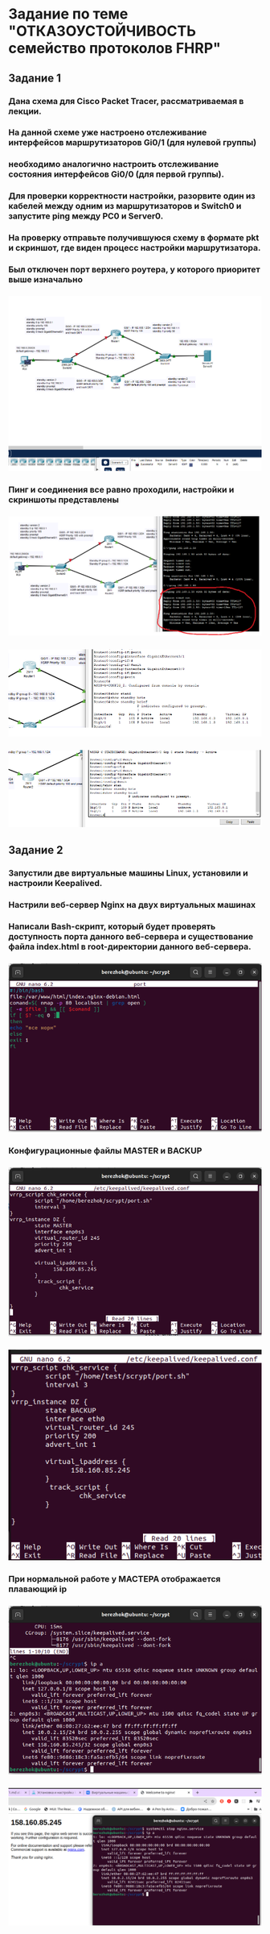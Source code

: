 # Задание по теме "ОТКАЗОУСТОЙЧИВОСТЬ семейство протоколов FHRP" 
## Задание 1
### Дана схема для Cisco Packet Tracer, рассматриваемая в лекции.
### На данной схеме уже настроено отслеживание интерфейсов маршрутизаторов Gi0/1 (для нулевой группы)
### необходимо аналогично настроить отслеживание состояния интерфейсов Gi0/0 (для первой группы).
### Для проверки корректности настройки, разорвите один из кабелей между одним из маршрутизаторов и Switch0 и запустите ping между PC0 и Server0.
### На проверку отправьте получившуюся схему в формате pkt и скриншот, где виден процесс настройки маршрутизатора.
### Был отключен порт верхнего роутера, у которого приоритет выше изначально
### ![](https://github.com/Berezhok/hw_hsrp_keepalived/blob/main/img/cisco.png)
### Пинг и соединения все равно проходили, настройки и скриншоты представлены
### ![](https://github.com/Berezhok/hw_hsrp_keepalived/blob/main/img/ping.png)
### ![](https://github.com/Berezhok/hw_hsrp_keepalived/blob/main/img/router1_show_stand.png)
### ![](https://github.com/Berezhok/hw_hsrp_keepalived/blob/main/img/router2_show_stand.png)
## Задание 2
### Запустили две виртуальные машины Linux, установили и настроили Keepalived.
### Настрили веб-сервер Nginx на двух виртуальных машинах
### Написали Bash-скрипт, который будет проверять доступность порта данного веб-сервера и существование файла index.html в root-директории данного веб-сервера.
### ![](https://github.com/Berezhok/hw_hsrp_keepalived/blob/main/img/script.png)
### Конфигурационные файлы MASTER и BACKUP 
### ![](https://github.com/Berezhok/hw_hsrp_keepalived/blob/main/img/conf_MASTER.png)
### ![](https://github.com/Berezhok/hw_hsrp_keepalived/blob/main/img/conf_BACKUP.png)
### При нормальной работе у МАСТЕРА отображается плавающий ip
### ![](https://github.com/Berezhok/hw_hsrp_keepalived/blob/main/img/master_ip_float+.png)
### ![](https://github.com/Berezhok/hw_hsrp_keepalived/blob/main/img/master_ip_float_no.png)